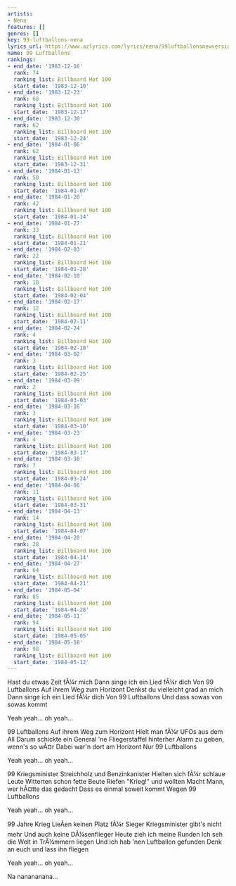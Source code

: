 ```yaml
---
artists:
- Nena
features: []
genres: []
key: 99-luftballons-nena
lyrics_url: https://www.azlyrics.com/lyrics/nena/99luftballonsnewversion.html
name: 99 Luftballons
rankings:
- end_date: '1983-12-16'
  rank: 74
  ranking_list: Billboard Hot 100
  start_date: '1983-12-10'
- end_date: '1983-12-23'
  rank: 68
  ranking_list: Billboard Hot 100
  start_date: '1983-12-17'
- end_date: '1983-12-30'
  rank: 62
  ranking_list: Billboard Hot 100
  start_date: '1983-12-24'
- end_date: '1984-01-06'
  rank: 62
  ranking_list: Billboard Hot 100
  start_date: '1983-12-31'
- end_date: '1984-01-13'
  rank: 50
  ranking_list: Billboard Hot 100
  start_date: '1984-01-07'
- end_date: '1984-01-20'
  rank: 42
  ranking_list: Billboard Hot 100
  start_date: '1984-01-14'
- end_date: '1984-01-27'
  rank: 33
  ranking_list: Billboard Hot 100
  start_date: '1984-01-21'
- end_date: '1984-02-03'
  rank: 22
  ranking_list: Billboard Hot 100
  start_date: '1984-01-28'
- end_date: '1984-02-10'
  rank: 18
  ranking_list: Billboard Hot 100
  start_date: '1984-02-04'
- end_date: '1984-02-17'
  rank: 12
  ranking_list: Billboard Hot 100
  start_date: '1984-02-11'
- end_date: '1984-02-24'
  rank: 4
  ranking_list: Billboard Hot 100
  start_date: '1984-02-18'
- end_date: '1984-03-02'
  rank: 3
  ranking_list: Billboard Hot 100
  start_date: '1984-02-25'
- end_date: '1984-03-09'
  rank: 2
  ranking_list: Billboard Hot 100
  start_date: '1984-03-03'
- end_date: '1984-03-16'
  rank: 3
  ranking_list: Billboard Hot 100
  start_date: '1984-03-10'
- end_date: '1984-03-23'
  rank: 4
  ranking_list: Billboard Hot 100
  start_date: '1984-03-17'
- end_date: '1984-03-30'
  rank: 7
  ranking_list: Billboard Hot 100
  start_date: '1984-03-24'
- end_date: '1984-04-06'
  rank: 11
  ranking_list: Billboard Hot 100
  start_date: '1984-03-31'
- end_date: '1984-04-13'
  rank: 14
  ranking_list: Billboard Hot 100
  start_date: '1984-04-07'
- end_date: '1984-04-20'
  rank: 28
  ranking_list: Billboard Hot 100
  start_date: '1984-04-14'
- end_date: '1984-04-27'
  rank: 64
  ranking_list: Billboard Hot 100
  start_date: '1984-04-21'
- end_date: '1984-05-04'
  rank: 85
  ranking_list: Billboard Hot 100
  start_date: '1984-04-28'
- end_date: '1984-05-11'
  rank: 94
  ranking_list: Billboard Hot 100
  start_date: '1984-05-05'
- end_date: '1984-05-18'
  rank: 98
  ranking_list: Billboard Hot 100
  start_date: '1984-05-12'
---
```


Hast du etwas Zeit fÃ¼r mich
Dann singe ich ein Lied fÃ¼r dich
Von 99 Luftballons
Auf ihrem Weg zum Horizont
Denkst du vielleicht grad an mich
Dann singe ich ein Lied fÃ¼r dich
Von 99 Luftballons
Und dass sowas von sowas kommt

Yeah yeah... oh yeah...

99 Luftballons
Auf ihrem Weg zum Horizont
Hielt man fÃ¼r UFOs aus dem All
Darum schickte ein General
'ne Fliegerstaffel hinterher
Alarm zu geben, wenn's so wÃ¤r
Dabei war'n dort am Horizont
Nur 99 Luftballons

Yeah yeah... oh yeah...

99 Kriegsminister
Streichholz und Benzinkanister
Hielten sich fÃ¼r schlaue Leute
Witterten schon fette Beute
Riefen "Krieg!" und wollten Macht
Mann, wer hÃ¤tte das gedacht
Dass es einmal soweit kommt
Wegen 99 Luftballons

Yeah yeah... oh yeah...

99 Jahre Krieg
LieÃen keinen Platz fÃ¼r Sieger
Kriegsminister gibt's nicht mehr
Und auch keine DÃ¼senflieger
Heute zieh ich meine Runden
Ich seh die Welt in TrÃ¼mmern liegen
Und ich hab 'nen Luftballon gefunden
Denk an euch und lass ihn fliegen 

Yeah yeah... oh yeah...

Na nanananana...



